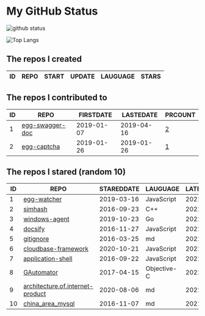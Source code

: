 # My GitHub Status

<img src="https://github-readme-stats-1.yihong0618.vercel.app/api?username=jc-lathander&show_icons=true&&&hide_title=true&count_private=true" alt="github status" />

![Top Langs](https://github-readme-stats-1.yihong0618.vercel.app/api/top-langs/?username=jc-lathander&layout=compact)

<!--START_SECTION:my_github-->
## The repos I created
| ID | REPO | START | UPDATE | LAUGUAGE | STARS |
|----|------|-------|--------|----------|-------|

## The repos I contributed to
| ID |                                REPO                                | FIRSTDATE  | LASTEDATE  |                                          PRCOUNT                                           |
|----|--------------------------------------------------------------------|------------|------------|--------------------------------------------------------------------------------------------|
|  1 | [egg-swagger-doc](https://github.com/Yanshijie-EL/egg-swagger-doc) | 2019-01-07 | 2019-04-16 | [2](https://github.com/Yanshijie-EL/egg-swagger-doc/pulls?q=is%3Apr+author%3Ajc-lathander) |
|  2 | [egg-captcha](https://github.com/Raoul1996/egg-captcha)            | 2019-01-26 | 2019-01-26 | [1](https://github.com/Raoul1996/egg-captcha/pulls?q=is%3Apr+author%3Ajc-lathander)        |

## The repos I stared (random 10)
| ID |                                                REPO                                                | STAREDDATE |  LAUGUAGE   | LATESTUPDATE |
|----|----------------------------------------------------------------------------------------------------|------------|-------------|--------------|
|  1 | [egg-watcher](https://github.com/eggjs/egg-watcher)                                                | 2019-03-16 | JavaScript  | 2021-07-12   |
|  2 | [simhash](https://github.com/yanyiwu/simhash)                                                      | 2016-09-23 | C++         | 2021-08-07   |
|  3 | [windows-agent](https://github.com/freedomkk-qfeng/windows-agent)                                  | 2019-10-23 | Go          | 2021-08-07   |
|  4 | [docsify](https://github.com/docsifyjs/docsify)                                                    | 2016-11-27 | JavaScript  | 2021-08-07   |
|  5 | [gitignore](https://github.com/github/gitignore)                                                   | 2016-03-25 | md          | 2021-08-07   |
|  6 | [cloudbase-framework](https://github.com/Tencent/cloudbase-framework)                              | 2020-10-21 | JavaScript  | 2021-08-05   |
|  7 | [application-shell](https://github.com/GoogleChromeLabs/application-shell)                         | 2016-09-22 | JavaScript  | 2021-08-05   |
|  8 | [GAutomator](https://github.com/Tencent/GAutomator)                                                | 2017-04-15 | Objective-C | 2021-08-06   |
|  9 | [architecture.of.internet-product](https://github.com/davideuler/architecture.of.internet-product) | 2020-08-06 | md          | 2021-08-07   |
| 10 | [china_area_mysql](https://github.com/kakuilan/china_area_mysql)                                   | 2016-11-07 | md          | 2021-08-07   |

<!--END_SECTION:my_github-->
